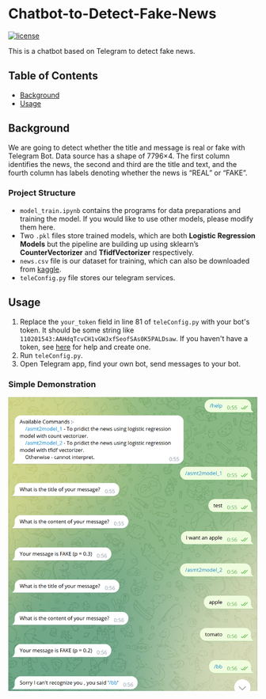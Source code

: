 # Chatbot-to-Detect-Fake-News
[![license](https://img.shields.io/github/license/WK-ING/Chatbot-to-Detect-Fake-News)](LICENSE)

This is a chatbot based on Telegram to detect fake news. 

## Table of Contents

- [Background](#background)
- [Usage](#usage)

## Background
We are going to detect whether the title and message is real or fake with Telegram Bot. Data source has a
shape of 7796×4. The first column identifies the news, the second and third are the title and
text, and the fourth column has labels denoting whether the news is “REAL” or “FAKE”.

### Project Structure
- ``model_train.ipynb`` contains the programs for data preparations and training the model. If you would like to use other models, please modify them here.
- Two ``.pkl`` files store trained models, which are both **Logistic Regression Models** but the pipeline are building up using sklearn’s **CounterVectorizer** and **TfidfVectorizer** respectively.
- ``news.csv`` file is our dataset for training, which can also be downloaded from [kaggle](https://www.kaggle.com/datasets/hassanamin/textdb3). 
- ``teleConfig.py`` file stores our telegram services.

## Usage
1. Replace the ``your_token`` field in line 81 of ``teleConfig.py`` with your bot's token. It should be some string like ``110201543:AAHdqTcvCH1vGWJxfSeofSAs0K5PALDsaw``. If you haven't have a token, see [here](https://core.telegram.org/bots/features#botfather) for help and create one. 
2. Run ``teleConfig.py``.
3. Open Telegram app, find your own bot, send messages to your bot. 

### Simple Demonstration
![image](simple_demo.png)



